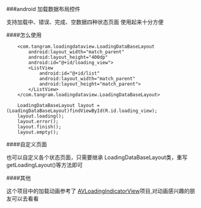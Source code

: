 ###android 加载数据布局控件

支持加载中、错误、完成、空数据四种状态页面 使用起来十分方便 

####怎么使用

        <com.tangram.loadingdataview.LoadingDataBaseLayout
            android:layout_width="match_parent"
            android:layout_height="400dp"
            android:id="@+id/loading_view">
            <ListView
                android:id="@+id/list"
                android:layout_width="match_parent"
                android:layout_height="match_parent">
            </ListView>
        </com.tangram.loadingdataview.LoadingDataBaseLayout>
        
        LoadingDataBaseLayout layout = (LoadingDataBaseLayout)findViewById(R.id.loading_view);
        layout.loading();
        layout.error();
        layout.finish();
        layout.empty();



        
        
####自定义页面        

也可以自定义各个状态页面，只需要继承 LoadingDataBaseLayout类，重写getLoadingLayout()等方法即可


####其他

这个项目中的加载动画参考了 [AVLoadingIndicatorView](https://github.com/81813780/AVLoadingIndicatorView)项目,对动画感兴趣的朋友可以去看看
